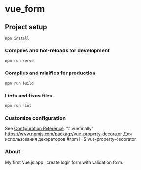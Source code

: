 # vue_form

## Project setup
```
npm install
```

### Compiles and hot-reloads for development
```
npm run serve
```

### Compiles and minifies for production
```
npm run build
```

### Lints and fixes files
```
npm run lint
```

### Customize configuration
See [Configuration Reference](https://cli.vuejs.org/config/).
"# vuefinally" 
https://www.npmjs.com/package/vue-property-decorator
Для использования декораторов #npm i -S vue-property-decorator

### About
My first Vue.js app , create login form with validation form.
